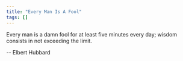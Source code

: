```yaml
---
title: "Every Man Is A Fool"
tags: []
---
```


Every man is a damn fool for at least five minutes every day; wisdom consists in
not exceeding the limit.

-- Elbert Hubbard
